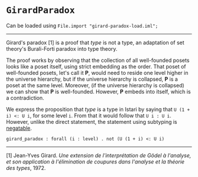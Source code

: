 # `GirardParadox`

Can be loaded using `File.import "girard-paradox-load.iml";`

---

Girard's paradox [1] is a proof that *type* is not a type, an
adaptation of set theory's Burali-Forti paradox into type theory.

The proof works by observing that the collection of all well-founded
posets looks like a poset itself, using strict embedding as the order.
That poset of well-founded posets, let's call it **P**, would need to
reside one level higher in the universe hierarchy, but if the universe
hierarchy is collapsed, **P** is a poset at the same level.  Moreover,
(if the universe hierarchy is collapsed) we can show that **P** is
well-founded.  However, **P** embeds into itself, which is a
contradiction.

We express the proposition that *type* is a type in Istari by saying
that `U (1 + i) <: U i`, for some level `i`.  From that it would
follow that `U i : U i`.  However, unlike the direct statement, the
statement using subtyping is
[negatable](../type-theory.html#negatability).

    girard_paradox : forall (i : level) . not (U (1 + i) <: U i)

---

[1] Jean-Yves Girard.  *Une extension de l'interpr&eacute;tation de
G&ouml;del &agrave; l'analyse, et son application &agrave;
l'&eacute;limination de coupures dans l'analyse et la th&eacute;orie
des types*, 1972.

